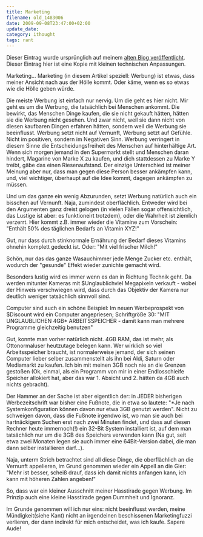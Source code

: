 ```yaml
---
title: Marketing
filename: old_1483006
date: 2009-09-08T23:47:00+02:00
update_date:
category: ithought
tags: rant
---
```

Dieser Eintrag wurde ursprünglich auf meinem [alten Blog veröffentlicht](https://stu.blogger.de/stories/1483006/). Dieser Eintrag hier ist eine Kopie mit kleinen technischen Anpassungen.

Marketing… Marketing (in diesem Artikel speziell: Werbung) ist etwas, dass meiner Ansicht nach aus der Hölle kommt. Oder käme, wenn es so etwas wie die Hölle geben würde.

Die meiste Werbung ist einfach nur nervig. Um die geht es hier nicht. Mir geht es um die Werbung, die tatsächlich bei Menschen ankommt. Die bewirkt, das Menschen Dinge kaufen, die sie nicht gekauft hätten, hätten sie die Werbung nicht gesehen. Und zwar nicht, weil sie dann nicht von diesen kaufbaren Dingen erfahren hätten, sondern weil die Werbung sie beeinflusst. Werbung setzt nicht auf Vernunft, Werbung setzt auf Gefühle. Nicht im positiven, sondern im Negativen Sinn. Werbung verringert in diesem Sinne die Entscheidungsfreiheit des Menschen auf hinterhältige Art. Wenn sich morgen jemand in den Supermarkt stellt und Menschen daran hindert, Magarine von Marke X zu kaufen, und dich stattdessen zu Marke Y treibt, gäbe das einen Riesenaufstand. Der einzige Unterschied ist meiner Meinung aber nur, dass man gegen diese Person besser ankämpfen kann, und, viel wichtiger, überhaupt auf die Idee kommt, dagegen ankämpfen zu müssen.

Und um das ganze ein wenig Abzurunden, setzt Werbung natürlich auch ein bisschen auf Vernunft. Naja, zumindest oberflächlich. Entweder wird bei den Argumenten ganz dreist gelogen (in vielen Fällen sogar offensichtlich, das Lustige ist aber: es funktioneirt trotzdem), oder die Wahrheit ist ziemlich verzerrt. Hier kommt z.B. immer wieder die Vitamine zum Vorschein: "Enthält 50% des täglichen Bedarfs an Vitamin XYZ!"

Gut, nur dass durch stinknormale Ernährung der Bedarf dieses Vitamins ohnehin komplett gedeckt ist. Oder: "Mit viel frischer Milch!"

Schön, nur das das ganze Wasauchimmer jede Menge Zucker etc. enthält, wodurch der "gesunde" Effekt wieder zunichte gemacht wird.

Besonders lustig wird es immer wenn es dan in Richtung Technik geht. Da werden mitunter Kameras mit $Unglaublichviel Megapixeln verkauft - wobei der Hinweis verschwiegen wird, dass durch das Objektiv der Kamera nur deutlich weniger tatsächlich sinnvoll sind.

Computer sind auch ein schöne Beispiel: Im neuen Werbeprospekt von $Discount wird ein Computer angepriesen; Schriftgröße 30: "MIT UNGLAUBLICHEN 4GB\* ARBEITSSPEICHER - damit kann man mehrere Programme gleichzeitig benutzen"

Gut, konnte man vorher natürlich nicht. 4GB RAM, das ist mehr, als Ottonormaluser heutzutage belegen kann. Wer wirklich so viel Arbeitsspeicher braucht, ist normalerweise jemand, der sich seinen Computer lieber selber zusammenstellt als ihn bei Aldi, Saturn oder Mediamarkt zu kaufen. Ich bin mit meinen 3GB noch nie an die Grenzen gestoßen (Ok, einmal, als ein Programm von mir in einer Endlosschleife Speicher allokiert hat, aber das war 1. Absicht und 2. hätten da 4GB auch nichts gebracht).

Der Hammer an der Sache ist aber eigentlich der: in JEDER bisherigen Werbezeitschrift war bisher eine Fußnote, die in etwa so lautete: "\*Je nach Systemkonfiguration können davon nur etwa 3GB genutzt werden". Nicht zu schweigen davon, dass die Fußnote irgendwo ist, wo man sie auch bei hartnäckigem Suchen erst nach zwei Minuten findet, und dass auf diesen Rechner heute immernoch(!) ein 32-Bit System installiert ist, auf dem man tatsächlich nur um die 3GB des Speichers verwenden kann (Na gut, seit etwa zwei Monaten legen sie auch immer eine 64Bit-Version dabei, die man dann selber installieren darf…).

Naja, unterm Strich betrachtet sind all diese Dinge, die oberflächlich an die Vernunft appelieren, im Grund genommen wieder ein Appell an die Gier: "Mehr ist besser, scheiß drauf, dass ich damit nichts anfangen kann, ich kann mit höheren Zahlen angeben!"

So, dass war ein kleiner Ausschnitt meiner Hasstirade gegen Werbung. Im Prinzip auch eine kleine Hasstirade gegen Dummheit und Ignoranz.

Im Grunde genommen will ich nur eins: nicht beeinflusst werden, meine Mündigkeit(siehe Kant) nicht an irgendeinen beschissenen Marketingfuzzi verlieren, der dann indirekt für mich entscheidet, was ich kaufe. Sapere Aude!
